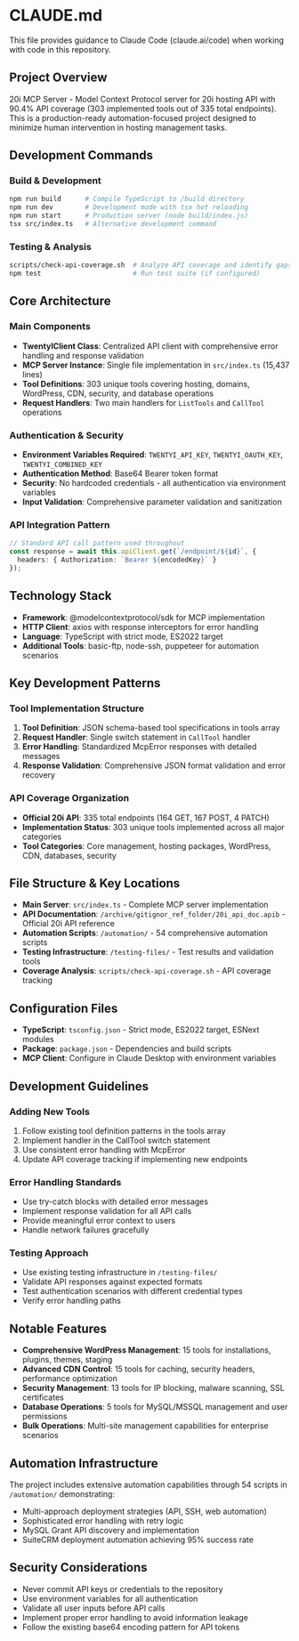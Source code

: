 # CLAUDE.md

This file provides guidance to Claude Code (claude.ai/code) when working with code in this repository.

## Project Overview
20i MCP Server - Model Context Protocol server for 20i hosting API with 90.4% API coverage (303 implemented tools out of 335 total endpoints). This is a production-ready automation-focused project designed to minimize human intervention in hosting management tasks.

## Development Commands

### Build & Development
```bash
npm run build      # Compile TypeScript to /build directory
npm run dev        # Development mode with tsx hot reloading
npm run start      # Production server (node build/index.js)
tsx src/index.ts   # Alternative development command
```

### Testing & Analysis
```bash
scripts/check-api-coverage.sh  # Analyze API coverage and identify gaps
npm test                       # Run test suite (if configured)
```

## Core Architecture

### Main Components
- **TwentyIClient Class**: Centralized API client with comprehensive error handling and response validation
- **MCP Server Instance**: Single file implementation in `src/index.ts` (15,437 lines)
- **Tool Definitions**: 303 unique tools covering hosting, domains, WordPress, CDN, security, and database operations
- **Request Handlers**: Two main handlers for `ListTools` and `CallTool` operations

### Authentication & Security
- **Environment Variables Required**: `TWENTYI_API_KEY`, `TWENTYI_OAUTH_KEY`, `TWENTYI_COMBINED_KEY`
- **Authentication Method**: Base64 Bearer token format
- **Security**: No hardcoded credentials - all authentication via environment variables
- **Input Validation**: Comprehensive parameter validation and sanitization

### API Integration Pattern
```typescript
// Standard API call pattern used throughout
const response = await this.apiClient.get(`/endpoint/${id}`, {
  headers: { Authorization: `Bearer ${encodedKey}` }
});
```

## Technology Stack
- **Framework**: @modelcontextprotocol/sdk for MCP implementation
- **HTTP Client**: axios with response interceptors for error handling
- **Language**: TypeScript with strict mode, ES2022 target
- **Additional Tools**: basic-ftp, node-ssh, puppeteer for automation scenarios

## Key Development Patterns

### Tool Implementation Structure
1. **Tool Definition**: JSON schema-based tool specifications in tools array
2. **Request Handler**: Single switch statement in `CallTool` handler
3. **Error Handling**: Standardized McpError responses with detailed messages
4. **Response Validation**: Comprehensive JSON format validation and error recovery

### API Coverage Organization
- **Official 20i API**: 335 total endpoints (164 GET, 167 POST, 4 PATCH)
- **Implementation Status**: 303 unique tools implemented across all major categories
- **Tool Categories**: Core management, hosting packages, WordPress, CDN, databases, security

## File Structure & Key Locations
- **Main Server**: `src/index.ts` - Complete MCP server implementation
- **API Documentation**: `/archive/gitignor_ref_folder/20i_api_doc.apib` - Official 20i API reference
- **Automation Scripts**: `/automation/` - 54 comprehensive automation scripts
- **Testing Infrastructure**: `/testing-files/` - Test results and validation tools
- **Coverage Analysis**: `scripts/check-api-coverage.sh` - API coverage tracking

## Configuration Files
- **TypeScript**: `tsconfig.json` - Strict mode, ES2022 target, ESNext modules
- **Package**: `package.json` - Dependencies and build scripts
- **MCP Client**: Configure in Claude Desktop with environment variables

## Development Guidelines

### Adding New Tools
1. Follow existing tool definition patterns in the tools array
2. Implement handler in the CallTool switch statement
3. Use consistent error handling with McpError
4. Update API coverage tracking if implementing new endpoints

### Error Handling Standards
- Use try-catch blocks with detailed error messages
- Implement response validation for all API calls
- Provide meaningful error context to users
- Handle network failures gracefully

### Testing Approach
- Use existing testing infrastructure in `/testing-files/`
- Validate API responses against expected formats
- Test authentication scenarios with different credential types
- Verify error handling paths

## Notable Features
- **Comprehensive WordPress Management**: 15 tools for installations, plugins, themes, staging
- **Advanced CDN Control**: 15 tools for caching, security headers, performance optimization
- **Security Management**: 13 tools for IP blocking, malware scanning, SSL certificates
- **Database Operations**: 5 tools for MySQL/MSSQL management and user permissions
- **Bulk Operations**: Multi-site management capabilities for enterprise scenarios

## Automation Infrastructure
The project includes extensive automation capabilities through 54 scripts in `/automation/` demonstrating:
- Multi-approach deployment strategies (API, SSH, web automation)
- Sophisticated error handling with retry logic
- MySQL Grant API discovery and implementation
- SuiteCRM deployment automation achieving 95% success rate

## Security Considerations
- Never commit API keys or credentials to the repository
- Use environment variables for all authentication
- Validate all user inputs before API calls
- Implement proper error handling to avoid information leakage
- Follow the existing base64 encoding pattern for API tokens